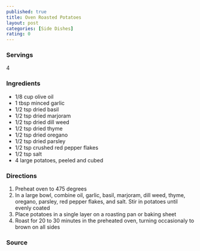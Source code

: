 ```yaml
---
published: true
title: Oven Roasted Potatoes
layout: post
categories: [Side Dishes]
rating: 0
---
```

### Servings
4

### Ingredients
- 1/8 cup olive oil
- 1 tbsp minced garlic
- 1/2 tsp dried basil
- 1/2 tsp dried marjoram
- 1/2 tsp dried dill weed
- 1/2 tsp dried thyme
- 1/2 tsp dried oregano
- 1/2 tsp dried parsley
- 1/2 tsp crushed red pepper flakes
- 1/2 tsp salt
- 4 large potatoes, peeled and cubed

### Directions
1. Preheat oven to 475 degrees
2. In a large bowl, combine oil, garlic, basil, marjoram, dill weed, thyme, oregano, parsley, red pepper flakes, and salt.  Stir in potatoes until evenly coated
3. Place potatoes in a single layer on a roasting pan or baking sheet
4. Roast for 20 to 30 minutes in the preheated oven, turning occasionaly to brown on all sides

### Source

